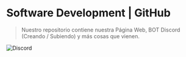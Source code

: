 # Software Development | GitHub

> Nuestro repositorio contiene nuestra Página Web, BOT Discord (Creando / Subiendo) y más cosas que vienen.


![Discord](https://img.shields.io/discord/524815945856974858?color=blue&label=SoftwareDevs)
